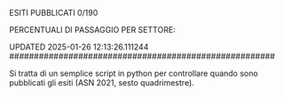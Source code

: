 ESITI PUBBLICATI 0/190 

PERCENTUALI DI PASSAGGIO PER SETTORE:

UPDATED 2025-01-26 12:13:26.111244
###################################################### 

Si tratta di un semplice script in python per controllare quando sono pubblicati gli esiti (ASN 2021, sesto quadrimestre).

